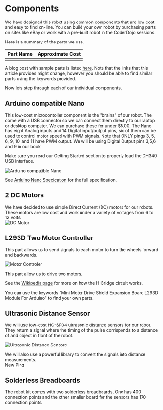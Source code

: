 # Components

We have designed this robot using common components that are low cost and easy to find on-line.  You can build your own robot by purchasing parts on sites like eBay or work with a pre-built robot in the CoderDojo sessions.

Here is a summary of the parts we use.

| Part Name | Approximate Cost |
| :--- | :--- |
|  |  |

A blog post with sample parts is listed [here](http://datadictionary.blogspot.com/2015/01/30-coderdojo-robot-version-3.html).  Note that the links that this article provides might change, however you should be able to find similar parts using the keywords provided.

Now lets step through each of our individual components.

## Arduino compatible Nano

This low-cost microcontoller component is the "brains" of our robot.  The come with a USB connector so we can connect them directly to our laptop or desktop computer.  We can purchase these for under $5.00.  The Nano has eight Analog inputs and 14 Digital input/output pins, six of them can be used to control motor speed with PWM signals. Note that ONLY pings 3, 5, 6, 9, 10, and 11 have PWM output.  We will be using Digital Output pins 3,5,6 and 9 in our book.

Make sure you read our Getting Started section to properly load the CH340 USB interface.

![Arduino compatible Nano](docs/images/nano.jpeg)

See [Arduino Nano Specication](http://arduino.cc/en/Main/arduinoBoardNano) for the full specification.

## 2 DC Motors

We have decided to use simple Direct Current \(DC\) motors for our robots.  These motors are low cost and work under a variety of voltages from 6 to 12 volts.  
![DC Motor](docs/images/dc-motor.png)

## L293D Two Motor Controller

This part allows us to send signals to each motor to turn the wheels forward and backwards.

![Motor Controler](docs/images/motor-controller.jpg)

This part allow us to drive two motors.

See the [Wikipedia page](http://en.wikipedia.org/wiki/H_bridge) for more on how the H-Bridge circuit works.

You can use the keywords "Mini Motor Drive Shield Expansion Board L293D Module For Arduino" to find your own parts.

## Ultrasonic Distance Sensor

We will use low-cost HC-SR04 ultrasonic distance sensors for our robot.  They return a signal where the timing of the pulse corrisponds to a distance of and object in front of the robot.

![Ultrasonic Distance Sensore](docs/images/ultrasonic-distnace-sensor-HC-SR04.jpg)

We will also use a powerful library to convert the signals into distance measurements.  
[New Ping](https://code.google.com/p/arduino-new-ping/)

## Solderless Breadboards

The robot kit comes with two solderless breadboards,  One has 400 connection points and the other smaller board for the sensors has 170 connection points.

